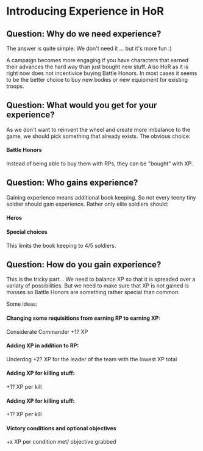 # Introducing Experience in HoR

## Question: Why do we need experience?

The answer is quite simple:
We don't need it ... but it's more fun :)

A campaign becomes more engaging if you have characters that earned their advances the hard way than just bought new stuff.
Also HoR as it is right now does not incentivice buying Battle Honors. 
In most cases it seems to be the better choice to buy new bodies or new equipment for existing troops. 

## Question: What would you get for your experience?

As we don't want to reinvent the wheel and create more imbalance to the game, we should pick something that already exists.
The obvious choice:
#### Battle Honors
Instead of being able to buy them with RPs, they can be "bought" with XP.

## Question: Who gains experience?

Gaining experience means additional book keeping. So not every teeny tiny soldier should gain experience.
Rather only elite soldiers should:

#### Heros 
#### Special choices

This limits the book keeping to 4/5 soldiers.

## Question: How do you gain experience?

This is the tricky part...
We need to balance XP so that it is spreaded over a variaty of possibilities.
But we need to make sure that XP is not gained is masses so Battle Honors are something rather special than common.

Some ideas:
#### Changing some requisitions from earning RP to earning XP:
Considerate Commander +1? XP
#### Adding XP in addition to RP:
Underdog +2? XP for the leader of the team with the lowest XP total
#### Adding XP for killing stuff:
+1? XP per kill
#### Adding XP for killing stuff:
+1? XP per kill
#### Victory conditions and optional objectives
+x XP per condition met/ objective grabbed
